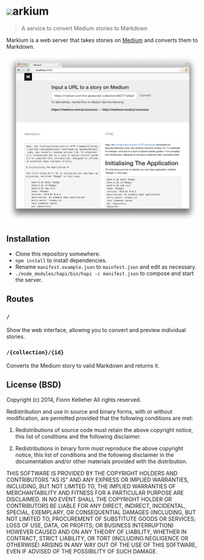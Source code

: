 # <img src="https://s3.amazonaws.com/obvious/logos/M_45_black.png" height=36/>arkium
> A service to convert Medium stories to Markdown

Markium is a web server that takes stories on [Medium](https://medium.com) and converts them to Markdown.

![](images/web.png)

## Installation

- Clone this repository somewhere.
- `npm install` to install dependencies.
- Rename `manifest.example.json` to `mainfest.json` and edit as necessary.
- `./node_modules/hapi/bin/hapi -c manifest.json` to compose and start the server.

## Routes

### `/`
Show the web interface, allowing you to convert and preview individual stories.

### `/{collection}/{id}`
Converts the Medium story to valid Markdown and returns it.

## License (BSD)

Copyright (c) 2014, Fionn Kelleher
All rights reserved.

Redistribution and use in source and binary forms, with or without modification, are permitted provided that the following conditions are met:

1. Redistributions of source code must retain the above copyright notice, this list of conditions and the following disclaimer.

2. Redistributions in binary form must reproduce the above copyright notice, this list of conditions and the following disclaimer in the documentation and/or other materials provided with the distribution.

THIS SOFTWARE IS PROVIDED BY THE COPYRIGHT HOLDERS AND CONTRIBUTORS "AS IS" AND ANY EXPRESS OR IMPLIED WARRANTIES, INCLUDING, BUT NOT LIMITED TO, THE IMPLIED WARRANTIES OF MERCHANTABILITY AND FITNESS FOR A PARTICULAR PURPOSE ARE DISCLAIMED. IN NO EVENT SHALL THE COPYRIGHT HOLDER OR CONTRIBUTORS BE LIABLE FOR ANY DIRECT, INDIRECT, INCIDENTAL, SPECIAL, EXEMPLARY, OR CONSEQUENTIAL DAMAGES (INCLUDING, BUT NOT LIMITED TO, PROCUREMENT OF SUBSTITUTE GOODS OR SERVICES; LOSS OF USE, DATA, OR PROFITS; OR BUSINESS INTERRUPTION) HOWEVER CAUSED AND ON ANY THEORY OF LIABILITY, WHETHER IN CONTRACT, STRICT LIABILITY, OR TORT (INCLUDING NEGLIGENCE OR OTHERWISE) ARISING IN ANY WAY OUT OF THE USE OF THIS SOFTWARE, EVEN IF ADVISED OF THE POSSIBILITY OF SUCH DAMAGE.